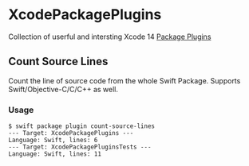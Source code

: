 # XcodePackagePlugins

Collection of userful and intersting Xcode 14 [Package Plugins](https://developer.apple.com/videos/play/wwdc2022/110359/)

## Count Source Lines

Count the line of source code from the whole Swift Package. Supports Swift/Objective-C/C/C++ as well.

### Usage

```
$ swift package plugin count-source-lines
--- Target: XcodePackagePlugins ---
Language: Swift, lines: 6
--- Target: XcodePackagePluginsTests ---
Language: Swift, lines: 11
```
